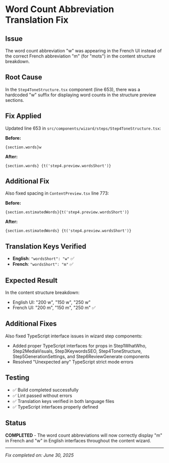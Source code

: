 # Word Count Abbreviation Translation Fix

## Issue
The word count abbreviation "w" was appearing in the French UI instead of the correct French abbreviation "m" (for "mots") in the content structure breakdown.

## Root Cause
In the `Step4ToneStructure.tsx` component (line 653), there was a hardcoded "w" suffix for displaying word counts in the structure preview sections.

## Fix Applied
Updated line 653 in `src/components/wizard/steps/Step4ToneStructure.tsx`:

**Before:**
```tsx
{section.words}w
```

**After:**
```tsx
{section.words} {t('step4.preview.wordsShort')}
```

## Additional Fix
Also fixed spacing in `ContentPreview.tsx` line 773:

**Before:**
```tsx
{section.estimatedWords}{t('step4.preview.wordsShort')}
```

**After:**
```tsx
{section.estimatedWords} {t('step4.preview.wordsShort')}
```

## Translation Keys Verified
- **English**: `"wordsShort": "w"` ✅
- **French**: `"wordsShort": "m"` ✅

## Expected Result
In the content structure breakdown:
- English UI: "200 w", "150 w", "250 w"
- French UI: "200 m", "150 m", "250 m" ✅

## Additional Fixes
Also fixed TypeScript interface issues in wizard step components:
- Added proper TypeScript interfaces for props in Step1WhatWho, Step2MediaVisuals, Step3KeywordsSEO, Step4ToneStructure, Step5GenerationSettings, and Step6ReviewGenerate components
- Resolved "Unexpected any" TypeScript strict mode errors

## Testing
- ✅ Build completed successfully
- ✅ Lint passed without errors
- ✅ Translation keys verified in both language files
- ✅ TypeScript interfaces properly defined

## Status
**COMPLETED** - The word count abbreviations will now correctly display "m" in French and "w" in English interfaces throughout the content wizard.

---
*Fix completed on: June 30, 2025*
